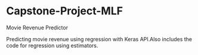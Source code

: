 # Capstone-Project-MLF
Movie Revenue Predictor

Predicting movie revenue using regression with Keras API.Also includes the code for regression using estimators.
